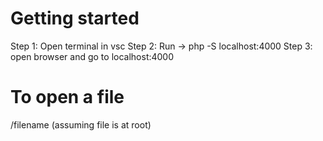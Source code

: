 # Getting started

Step 1: Open terminal in vsc
Step 2: Run -> php -S localhost:4000
Step 3: open browser and go to localhost:4000

# To open a file

/filename (assuming file is at root)
